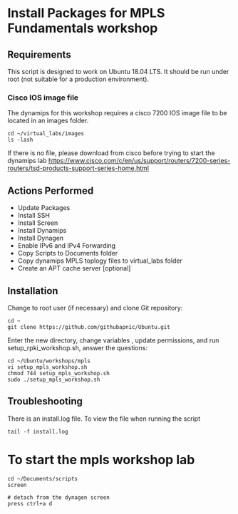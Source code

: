 # Install Packages for MPLS Fundamentals workshop
## Requirements
This script is designed to work on Ubuntu 18.04 LTS. It should be run under root (not suitable for a production environment).

### Cisco IOS image file
The dynamips for this workshop requires a cisco 7200 IOS image file to be located in an images folder.

```
cd ~/virtual_labs/images
ls -lash
```
If there is no file, please download from cisco before trying to start the dynamips lab
https://www.cisco.com/c/en/us/support/routers/7200-series-routers/tsd-products-support-series-home.html

## Actions Performed
* Update Packages
* Install SSH
* Install Screen
* Install Dynamips
* Install Dynagen
* Enable IPv6 and IPv4 Forwarding
* Copy Scripts to Documents folder
* Copy dynamips MPLS toplogy files to virtual_labs folder
* Create an APT cache server [optional]

## Installation
Change to root user (if necessary) and clone Git repository:
```
cd ~
git clone https://github.com/githubapnic/Ubuntu.git
```
Enter the new directory, change variables , update permissions, and run setup_rpki_workshop.sh, answer the questions:
```
cd ~/Ubuntu/workshops/mpls
vi setup_mpls_workshop.sh
chmod 744 setup_mpls_workshop.sh
sudo ./setup_mpls_workshop.sh
```

## Troubleshooting
There is an install.log file. To view the file when running the script
```
tail -f install.log
```
# To start the mpls workshop lab
```
cd ~/Documents/scripts
screen

# detach from the dynagen screen
press ctrl+a d 

```

